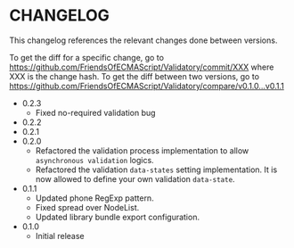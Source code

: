 # CHANGELOG

This changelog references the relevant changes done between versions.

To get the diff for a specific change, go to https://github.com/FriendsOfECMAScript/Validatory/commit/XXX where XXX is 
the change hash. To get the diff between two versions, go to https://github.com/FriendsOfECMAScript/Validatory/compare/v0.1.0...v0.1.1

* 0.2.3
    * Fixed no-required validation bug
* 0.2.2
* 0.2.1
* 0.2.0
    * Refactored the validation process implementation to allow `asynchronous validation` logics.
    * Refactored the validation `data-states` setting implementation. It is now allowed to define your own validation `data-state`. 
* 0.1.1
    * Updated phone RegExp pattern.
    * Fixed spread over NodeList.
    * Updated library bundle export configuration.
* 0.1.0
    * Initial release
